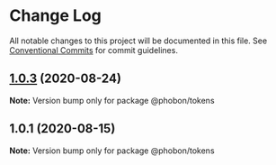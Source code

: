 # Change Log

All notable changes to this project will be documented in this file.
See [Conventional Commits](https://conventionalcommits.org) for commit guidelines.

## [1.0.3](https://github.com/phobon/grimoire/compare/@phobon/tokens@1.0.1...@phobon/tokens@1.0.3) (2020-08-24)

**Note:** Version bump only for package @phobon/tokens





## 1.0.1 (2020-08-15)

**Note:** Version bump only for package @phobon/tokens

